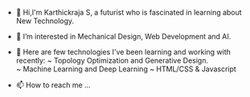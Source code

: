 - 👋 Hi,I'm Karthickraja S, a futurist who is fascinated in learning about New Technology.
- 👀 I’m interested in Mechanical Design, Web Development and AI.
- 🌱 Here are few technologies I've been learning and working with recently:
           ~ Topology Optimization and Generative Design.<br>
           ~ Machine Learning and Deep Learning
           ~ HTML/CSS & Javascript
           
- 📫 How to reach me ...


